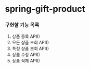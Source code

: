 # spring-gift-product

### 구현할 기능 목록
1. 상품 등록 API()
2. 모든 상품 조회 API()
3. 특정 상품 조회 API()
4. 상품 수정 API()
5. 상품 삭제 API()

